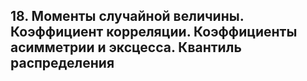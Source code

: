 ## 18. Моменты случайной величины. Коэффициент корреляции. Коэффициенты асимметрии и эксцесса. Квантиль распределения ##
